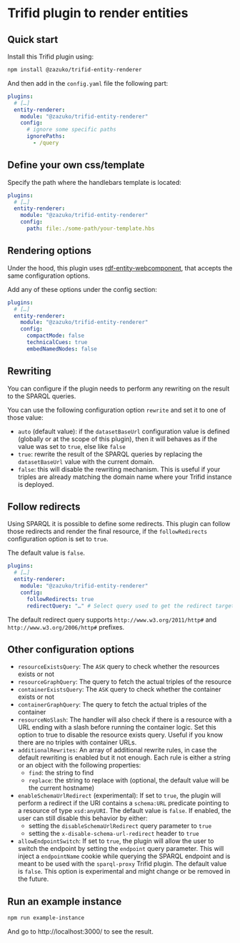 # Trifid plugin to render entities

## Quick start

Install this Trifid plugin using:

```sh
npm install @zazuko/trifid-entity-renderer
```

And then add in the `config.yaml` file the following part:

```yaml
plugins:
  # […]
  entity-renderer:
    module: "@zazuko/trifid-entity-renderer"
    config:
      # ignore some specific paths
      ignorePaths:
        - /query
```

## Define your own css/template

Specify the path where the handlebars template is located:

```yaml
plugins:
  # […]
  entity-renderer:
    module: "@zazuko/trifid-entity-renderer"
    config:
      path: file:./some-path/your-template.hbs
```

## Rendering options

Under the hood, this plugin uses [rdf-entity-webcomponent](https://github.com/zazuko/rdf-entity-webcomponent), that accepts the same configuration options.

Add any of these options under the config section:

```yaml
plugins:
  # […]
  entity-renderer:
    module: "@zazuko/trifid-entity-renderer"
    config:
      compactMode: false
      technicalCues: true
      embedNamedNodes: false
```

## Rewriting

You can configure if the plugin needs to perform any rewriting on the result to the SPARQL queries.

You can use the following configuration option `rewrite` and set it to one of those value:

- `auto` (default value): if the `datasetBaseUrl` configuration value is defined (globally or at the scope of this plugin), then it will behaves as if the value was set to `true`, else like `false`
- `true`: rewrite the result of the SPARQL queries by replacing the `datasetBaseUrl` value with the current domain.
- `false`: this will disable the rewriting mechanism. This is useful if your triples are already matching the domain name where your Trifid instance is deployed.

## Follow redirects

Using SPARQL it is possible to define some redirects.
This plugin can follow those redirects and render the final resource, if the `followRedirects` configuration option is set to `true`.

The default value is `false`.

```yaml
plugins:
  # […]
  entity-renderer:
    module: "@zazuko/trifid-entity-renderer"
    config:
      followRedirects: true
      redirectQuery: "…" # Select query used to get the redirect target ; needs to return a row with `?responseCode` and `?location` bindings.
```

The default redirect query supports `http://www.w3.org/2011/http#` and `http://www.w3.org/2006/http#` prefixes.

## Other configuration options

- `resourceExistsQuery`: The `ASK` query to check whether the resources exists or not
- `resourceGraphQuery`: The query to fetch the actual triples of the resource
- `containerExistsQuery`: The `ASK` query to check whether the container exists or not
- `containerGraphQuery`: The query to fetch the actual triples of the container
- `resourceNoSlash`: The handler will also check if there is a resource with a URL ending with a slash before running the container logic.
  Set this option to true to disable the resource exists query.
  Useful if you know there are no triples with container URLs.
- `additionalRewrites`: An array of additional rewrite rules, in case the default rewriting is enabled but it not enough.
  Each rule is either a string or an object with the following properties:
  - `find`: the string to find
  - `replace`: the string to replace with (optional, the default value will be the current hostname)
- `enableSchemaUrlRedirect` (experimental): If set to `true`, the plugin will perform a redirect if the URI contains a `schema:URL` predicate pointing to a resource of type `xsd:anyURI`.
  The default value is `false`.
  If enabled, the user can still disable this behavior by either:
  - setting the `disableSchemaUrlRedirect` query parameter to `true`
  - setting the `x-disable-schema-url-redirect` header to `true`
- `allowEndpointSwitch`: If set to `true`, the plugin will allow the user to switch the endpoint by setting the `endpoint` query parameter.
  This will inject a `endpointName` cookie while querying the SPARQL endpoint and is meant to be used with the `sparql-proxy` Trifid plugin.
  The default value is `false`.
  This option is experimental and might change or be removed in the future.

## Run an example instance

```sh
npm run example-instance
```

And go to http://localhost:3000/ to see the result.
